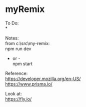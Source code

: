 # myRemix
To Do:  
* 

Notes:  
from c:\src\my-remix:  
npm run dev  
- or -  
npm start

Reference:  
https://developer.mozilla.org/en-US/  
https://www.prisma.io/  

Look at:  
https://fly.io/  
